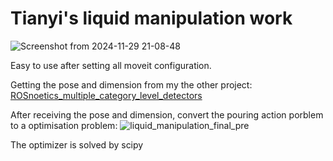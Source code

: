 # Tianyi's liquid manipulation work
![Screenshot from 2024-11-29 21-08-48](https://github.com/user-attachments/assets/7c80f1f9-c056-4025-98be-125356cbc97e)

Easy to use after setting all moveit configuration.

Getting the pose and dimension from my the other project: [ROSnoetics_multiple_category_level_detectors](https://github.com/Tianyi20/category-level-estimation-ROS-noetic)

After receiving the pose and dimension, convert the pouring action porblem to a optimisation problem:
![liquid_manipulation_final_pre](https://github.com/user-attachments/assets/8853a7af-aebe-4a29-a722-bfe0e680c179)

The optimizer is solved by scipy
